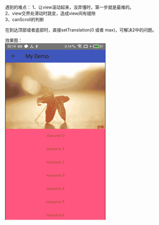 遇到的难点：
1、让view滚动起来，没弄懂时，第一步就是最难的。</br>
2、view交界处滑动时跳变，造成view间有缝隙 </br>
3、canScroll的判断 </br>

在到达顶部或者底部时，直接setTranslation(0 或者 max)，可解决2中的问题。</br>

效果图：</br>
![Demo GIF](https://github.com/zzjivan/NestedScrollDemo/raw/master/demo.gif "Demo") 
